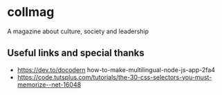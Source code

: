 # collmag
A magazine about culture, society and leadership
## Useful links and special thanks
 * https://dev.to/docodern how-to-make-multilingual-node-js-app-2fa4
 * https://code.tutsplus.com/tutorials/the-30-css-selectors-you-must-memorize--net-16048
